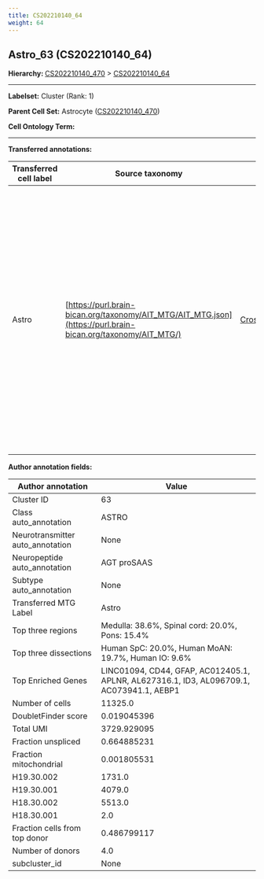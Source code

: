 ```yaml
---
title: CS202210140_64
weight: 64
---
```

## Astro_63 (CS202210140_64)
<b>Hierarchy: </b>
[CS202210140_470](../CS202210140_470) >
[CS202210140_64](../CS202210140_64)

---


**Labelset:** Cluster (Rank: 1)

**Parent Cell Set:** Astrocyte ([CS202210140_470](../CS202210140_470))



**Cell Ontology Term:** 

[MARKER GENES.]: #


---

[TRANSFERRED ANNOTATIONS.]: #


**Transferred annotations:**

| Transferred cell label | Source taxonomy | Source node accession | Algorithm name | Comment |
|------------------------|-----------------|-----------------------|----------------|---------|
|Astro|[https://purl.brain-bican.org/taxonomy/AIT_MTG/AIT_MTG.json](https://purl.brain-bican.org/taxonomy/AIT_MTG/)|[CrossArea_subclass:e47396020a](https://purl.brain-bican.org/taxonomy/AIT_MTG/CrossArea_subclass_e47396020a)||We performed PCA (50 components) on our full dataset, trained a random forest classifier (scikit-learn, class_ weight=‘balanced’, max_depth=50) on the MTG labels, and then predicted labels for all cells. We labeled each cluster with the mode of its constituent cells if two conditions were met: more than 0.8 of predicted labels matched the mode, and the mean probability of these pre- dictions was greater than 0.8.|

[AUTHOR ANNOTATION FIELDS.]: #


**Author annotation fields:**

| Author annotation | Value |
|-------------------|-------|
|Cluster ID|63|
|Class auto_annotation|ASTRO|
|Neurotransmitter auto_annotation|None|
|Neuropeptide auto_annotation|AGT proSAAS|
|Subtype auto_annotation|None|
|Transferred MTG Label|Astro|
|Top three regions|Medulla: 38.6%, Spinal cord: 20.0%, Pons: 15.4%|
|Top three dissections|Human SpC: 20.0%, Human MoAN: 19.7%, Human IO: 9.6%|
|Top Enriched Genes|LINC01094, CD44, GFAP, AC012405.1, APLNR, AL627316.1, ID3, AL096709.1, AC073941.1, AEBP1|
|Number of cells|11325.0|
|DoubletFinder score|0.019045396|
|Total UMI|3729.929095|
|Fraction unspliced|0.664885231|
|Fraction mitochondrial|0.001805531|
|H19.30.002|1731.0|
|H19.30.001|4079.0|
|H18.30.002|5513.0|
|H18.30.001|2.0|
|Fraction cells from top donor|0.486799117|
|Number of donors|4.0|
|subcluster_id|None|
